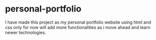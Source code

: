 # personal-portfolio

I have made this project as my personal portfolio website using html and css only for now will add more functionalities as i move ahead and learn newer technologies.